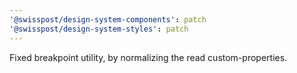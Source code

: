 ```yaml
---
'@swisspost/design-system-components': patch
'@swisspost/design-system-styles': patch
---
```


Fixed breakpoint utility, by normalizing the read custom-properties.
